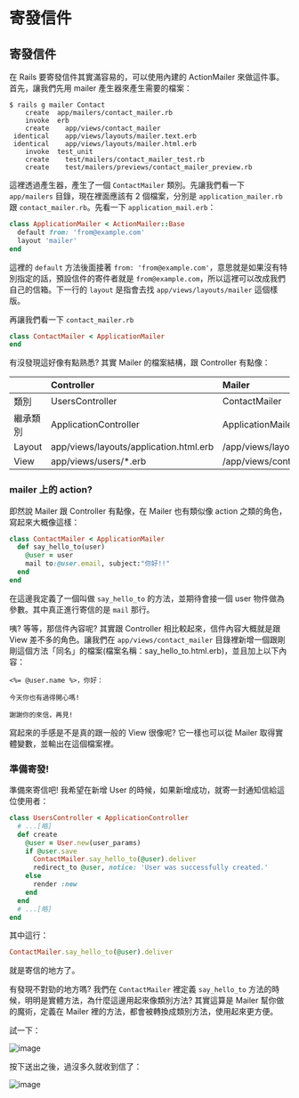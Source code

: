 # 寄發信件

## <a name="send-mail">寄發信件

在 Rails 要寄發信件其實滿容易的，可以使用內建的 ActionMailer 來做這件事。首先，讓我們先用 mailer 產生器來產生需要的檔案：

    $ rails g mailer Contact
        create  app/mailers/contact_mailer.rb
        invoke  erb
        create    app/views/contact_mailer
     identical    app/views/layouts/mailer.text.erb
     identical    app/views/layouts/mailer.html.erb
        invoke  test_unit
        create    test/mailers/contact_mailer_test.rb
        create    test/mailers/previews/contact_mailer_preview.rb

這裡透過產生器，產生了一個 `ContactMailer` 類別。先讓我們看一下 `app/mailers` 目錄，現在裡面應該有 2 個檔案，分別是 `application_mailer.rb` 跟 `contact_mailer.rb`。先看一下 `application_mail.erb`：

```ruby
class ApplicationMailer < ActionMailer::Base
  default from: 'from@example.com'
  layout 'mailer'
end
```

這裡的 `default` 方法後面接著 `from: 'from@example.com'`，意思就是如果沒有特別指定的話，預設信件的寄件者就是 `from@example.com`，所以這裡可以改成我們自己的信箱。下一行的 `layout` 是指會去找 `app/views/layouts/mailer` 這個樣版。

再讓我們看一下 `contact_mailer.rb`

```ruby
class ContactMailer < ApplicationMailer
end
```

有沒發現這好像有點熟悉? 其實 Mailer 的檔案結構，跟 Controller 有點像：

|          | Controller                | Mailer                          |
|----------|:--------------------------|:--------------------------------|
| 類別     | UsersController           | ContactMailer                   |
| 繼承類別 | ApplicationController     | ApplicationMailer               |
| Layout   | app/views/layouts/application.html.erb  | /app/views/layouts/mailer.html.erb               |
| View     | app/views/users/*.erb     | /app/views/contact_mailer/*.erb |

### mailer 上的 action?

即然說 Mailer 跟 Controller 有點像，在 Mailer 也有類似像 action 之類的角色，寫起來大概像這樣：

```ruby
class ContactMailer < ApplicationMailer
  def say_hello_to(user)
    @user = user
    mail to:@user.email, subject:"你好!!"
  end
end
```

在這邊我定義了一個叫做 `say_hello_to` 的方法，並期待會接一個 user 物件做為參數。其中真正進行寄信的是 `mail` 那行。

咦? 等等，那信件內容呢? 其實跟 Controller 相比較起來，信件內容大概就是跟 View 差不多的角色。讓我們在 `app/views/contact_mailer` 目錄裡新增一個跟剛剛這個方法「同名」的檔案(檔案名稱：say_hello_to.html.erb)，並且加上以下內容：

```erb
<%= @user.name %>，你好：

今天你也有過得開心嗎!

謝謝你的來信，再見!
```

寫起來的手感是不是真的跟一般的 View 很像呢? 它一樣也可以從 Mailer 取得實體變數，並輸出在這個檔案裡。

### 準備寄發!

準備來寄信吧! 我希望在新增 User 的時候，如果新增成功，就寄一封通知信給這位使用者：

```ruby
class UsersController < ApplicationController
  # ...[略]
  def create
    @user = User.new(user_params)
    if @user.save
      ContactMailer.say_hello_to(@user).deliver
      redirect_to @user, notice: 'User was successfully created.'
    else
      render :new
    end
  end
  # ...[略]
end
```

其中這行：

```ruby
ContactMailer.say_hello_to(@user).deliver
```

就是寄信的地方了。

有發現不對勁的地方嗎? 我們在 `ContactMailer` 裡定義 `say_hello_to` 方法的時候，明明是實體方法，為什麼這邊用起來像類別方法? 其實這算是 Mailer 幫你做的魔術，定義在 Mailer 裡的方法，都會被轉換成類別方法，使用起來更方便。

試一下：

![image](images/chapter19/sendmail-1.png)

按下送出之後，過沒多久就收到信了：

![image](images/chapter19/sendmail-2.png)

